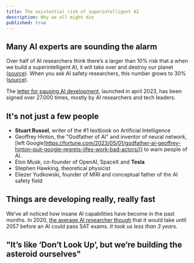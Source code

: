 ```yaml
---
title: The existential risk of superintelligent AI
description: Why we all might die
published: true
---
```

## Many AI experts are sounding the alarm

Over half of AI researchers think there’s a larger than 10% risk that a when we build a superintelligent AI, it will take over and destroy our planet ([source](https://aiimpacts.org/2022-expert-survey-on-progress-in-ai/)). When you ask AI safety researchers, this number grows to 30% ([source](https://forum.effectivealtruism.org/posts/8CM9vZ2nnQsWJNsHx/existential-risk-from-ai-survey-results)).

The [letter for pausing AI development](https://futureoflife.org/open-letter/pause-giant-ai-experiments/), launched in april 2023, has been signed over 27.000 times, mostly by AI researchers and tech leaders.

## It's not just a few people

- **Stuart Russel**, writer of the #1 textbook on Artificial Intelligence
- Geoffrey Hinton, the "Godfather of AI" and inventor of neural network, [left Google]https://fortune.com/2023/05/01/godfather-ai-geoffrey-hinton-quit-google-regrets-lifes-work-bad-actors/() to warn people of AI.
- Elon Musk, co-founder of OpenAI, SpaceX and **Tesla**
- Stephen Hawking, theoretical physicist
- Eliezer Yudkowski, founder of MIRI and conceptual father of the AI safety field

## Things are developing really, really fast

We’ve all noticed how insane AI capabilities have become in the past months. In 2020, [the average AI researcher though](https://www.metaculus.com/questions/3479/date-weakly-general-ai-is-publicly-known/) that it would take until 2057 before an AI could pass SAT exams. _It took us less than 3 years_.

## "It’s like ‘Don’t Look Up’, but we’re building the asteroid ourselves"

##
